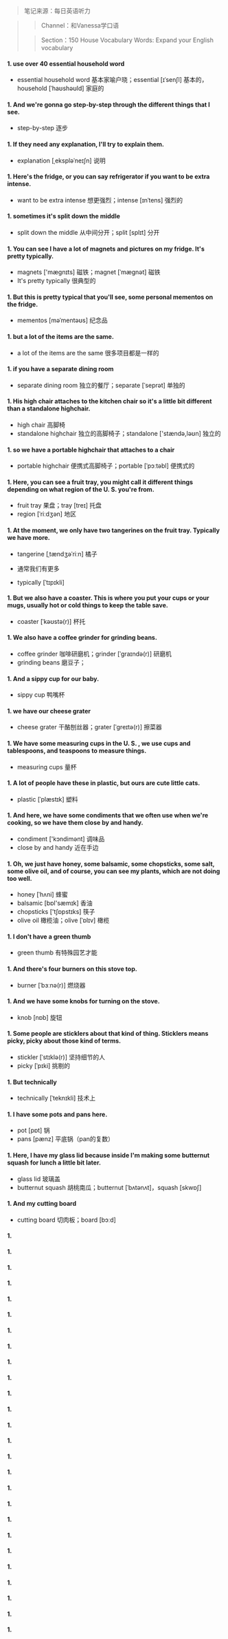 > 笔记来源：每日英语听力

> > Channel：和Vanessa学口语
>
> > Section：150 House Vocabulary Words: Expand your English vocabulary

#### 1. use over 40 essential household word

- essential household word 基本家喻户晓；essential [ɪˈsenʃl] 基本的，household [ˈhaʊshəʊld] 家庭的

#### 1. And we're gonna go step-by-step through the different things that I see.

- step-by-step 逐步

#### 1. If they need any explanation, I'll try to explain them.

- explanation [ˌekspləˈneɪʃn] 说明

#### 1. Here's the fridge, or you can say refrigerator if you want to be extra intense.

- want to be extra intense 想更强烈；intense [ɪnˈtens] 强烈的

#### 1. sometimes it's split down the middle

- split down the middle 从中间分开；split [splɪt] 分开

#### 1. You can see I have a lot of magnets and pictures on my fridge. It's pretty typically.

- magnets ['mægnɪts] 磁铁；magnet [ˈmæɡnət] 磁铁
- It's pretty typically 很典型的

#### 1. But this is pretty typical that you'll see, some personal mementos on the fridge.

- mementos [məˈmentəʊs] 纪念品

#### 1. but a lot of the items are the same.

- a lot of the items are the same 很多项目都是一样的

#### 1. if you have a separate dining room

- separate dining room 独立的餐厅；separate [ˈseprət] 单独的

#### 1. His high chair attaches to the kitchen chair so it's a little bit different than a standalone highchair.

- high chair 高脚椅
-  standalone highchair 独立的高脚椅子；standalone ['stændə,ləʊn] 独立的

#### 1. so we have a portable highchair that attaches to a chair

- portable highchair 便携式高脚椅子；portable [ˈpɔːtəbl] 便携式的

#### 1. Here, you can see a fruit tray, you might call it different things depending on what region of the U. S. you're from.

- fruit tray 果盘；tray [treɪ] 托盘
- region [ˈriːdʒən] 地区

#### 1. At the moment, we only have two tangerines on the fruit tray. Typically we have more.

- tangerine [ˌtændʒəˈriːn] 橘子

- 通常我们有更多

- typically [ˈtɪpɪkli] 

#### 1. But we also have a coaster. This is where you put your cups or your mugs, usually hot or cold things to keep the table save.

- coaster [ˈkəʊstə(r)] 杯托

#### 1. We also have a coffee grinder for grinding beans.

- coffee grinder 咖啡研磨机；grinder [ˈɡraɪndə(r)]  研磨机
- grinding beans 磨豆子；

#### 1. And a sippy cup for our baby.

- sippy cup 鸭嘴杯

#### 1. we have our cheese grater

- cheese grater 干酪刨丝器；grater [ˈɡreɪtə(r)] 擦菜器

#### 1. We have some measuring cups in the U. S. , we use cups and tablespoons, and teaspoons to measure things.

- measuring cups 量杯

#### 1. A lot of people have these in plastic, but ours are cute little cats.

- plastic [ˈplæstɪk] 塑料

#### 1. And here, we have some condiments that we often use when we're cooking, so we have them close by and handy.

- condiment ['kɔndimənt] 调味品
- close by and handy 近在手边 

#### 1. Oh, we just have honey, some balsamic, some chopsticks, some salt, some olive oil, and of course, you can see my plants, which are not doing too well.

- honey [ˈhʌni] 蜂蜜
- balsamic [bɒl'sæmɪk] 香油
- chopsticks ['tʃɒpstɪks] 筷子
- olive oil 橄榄油；olive [ˈɒlɪv] 橄榄

#### 1. I don't have a green thumb

- green thumb 有特殊园艺才能

#### 1. And there's four burners on this stove top.

- burner [ˈbɜːnə(r)] 燃烧器

#### 1. And we have some knobs for turning on the stove.

- knob [nɒb] 旋钮

#### 1. Some people are sticklers about that kind of thing. Sticklers means picky, picky about those kind of terms.

- stickler [ˈstɪklə(r)] 坚持细节的人
- picky [ˈpɪki] 挑剔的

#### 1. But technically

- technically [ˈteknɪkli] 技术上

#### 1. I have some pots and pans here.

- pot [pɒt] 锅
- pans [pænz] 平底锅（pan的复数）

#### 1. Here, I have my glass lid because inside I'm making some butternut squash for lunch a little bit later.

- glass lid 玻璃盖
- butternut squash 胡桃南瓜；butternut [ˈbʌtənʌt]，squash [skwɒʃ]

#### 1. And my cutting board

- cutting board 切肉板；board [bɔːd]

#### 1. 

#### 1. 

#### 1. 

#### 1. 

#### 1. 

#### 1. 

#### 1. 

#### 1. 

#### 1. 

#### 1. 

#### 1. 

#### 1. 

#### 1. 

#### 1. 

#### 1. 

#### 1. 

#### 1. 

#### 1. 

#### 1. 

#### 1. 

#### 1. 

#### 1. 

#### 1. 

#### 1. 

#### 1. 

#### 1. 

